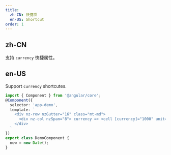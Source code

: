 ```yaml
---
title:
  zh-CN: 快捷项
  en-US: Shortcut
order: 1
---
```


## zh-CN

支持 `currency` 快捷属性。

## en-US

Support `currency` shortcutes.

```ts
import { Component } from '@angular/core';
@Component({
  selector: 'app-demo',
  template: `
    <div nz-row nzGutter="16" class="mt-md">
      <div nz-col nzSpan="8"> currency => <cell [currency]="1000" unit="$"></cell> </div>
    </div>
  `
})
export class DemoComponent {
  now = new Date();
}
```

